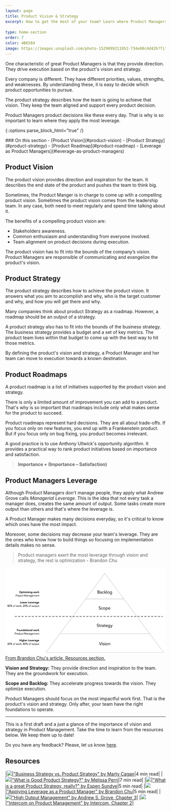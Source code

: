 ```yaml
---
layout: page
title: Product Vision & Strategy 
excerpt: How to get the most of your team? Learn where Product Managers apply the most leverage.

type: home-section
order: 7
color: 4B6584
image: https://images.unsplash.com/photo-1529699211952-734e80c4d42b?fit=crop&w=300&q=80
---
```


One characteristic of great Product Managers is that they provide direction. They drive execution based on the product's vision and strategy.

Every company is different. They have different priorities, values, strengths, and weaknesses. By understanding these, it is easy to decide which product opportunities to pursue.

The product strategy describes how the team is going to achieve that vision. They keep the team aligned and support every product decision.

Product Managers product decisions like these every day. That is why is  so important to learn where they apply the most leverage.

{::options parse_block_html="true" /}
<div class="table-of-content">
### On this section
- [Product Vision](#product-vision)
- [Product Strategy](#product-strategy)
- [Product Roadmap](#product-roadmap)
- [Leverage as Product Managers](#leverage-as-product-managers)
</div>

## Product Vision

The product vision provides direction and inspiration for the team.  It describes the end state of the product and pushes the team to think big.

Sometimes, the Product Manger is in charge to come up with a compelling product vision. Sometimes the product vision comes from the leadership team. In any case, both need to meet regularly and spend time talking about it.

The benefits of a compelling product vision are:
- Stakeholders awareness.
- Common enthusiasm and understanding from everyone involved.
- Team alignment on product decisions during execution.

The product vision has to fit into the bounds of the company’s vision. Product Managers are responsible of communicating and evangelize the product's vision.

## Product Strategy

The product strategy describes how to achieve the product vision. It answers what you aim to accomplish and why, who is the target customer and why, and how you will get there and why. 

Many companies think about product Strategy as a roadmap. However, a roadmap should be an output of a strategy.

A product strategy also has to fit into the bounds of the business strategy. The business strategy provides a budget and a set of key metrics. The product team lives within that budget to come up with the best way to hit those metrics.

By defining the product's vision and strategy, a Product Manager and her team can move to execution towards a known destination.

## Product Roadmaps

A product roadmap is a list of initiatives supported by the product vision and strategy.

There is only a limited amount of improvement you can add to a product. That's why is so important that roadmaps include only what makes sense for the product to succeed.

Product roadmaps represent hard decisions. They are all about trade-offs. If you focus only on new features, you end up with a Frankenstein product. But if you focus only on bug fixing, you product becomes irrelevant.

A good practice is to use Anthony Ullwick's opportunity algorithm. It provides a practical way to rank product initiatives based on importance and satisfaction.

> **Importance + (Importance – Satisfaction)**

## Product Managers Leverage

Although Product Managers don't manage people, they apply what Andrew Grove calls *Managerial Leverage*. This is the idea that not every task a manager does, creates the same amount of output. Some tasks create more output than others and that's where the leverage is.

A Product Manager makes many decisions everyday, so it's critical to know which ones have the most impact.

Moreover, some decisions may decrease your team's leverage.  They are the ones who know how to build things so focusing on implementation details makes no sense.

> Product managers exert the most leverage through vision and strategy, the rest is optimization - Brandon Chu

![](images/vision_strategy_pyramid.png "Vision & Strategy Pyramid")
<span>[From Brandon Chu's article. Resources section.](#resources)</span>

**Vision and Strategy:** They provide direction and inspiration to the team. They are the groundwork for execution.

**Scope and Backlog:** They accelerate progress towards the vision. They optimize execution.

Product Managers should focus on the most impactful work first. That is the product's vision and strategy. Only after, your team have the right foundations to operate.

---

This is a first draft and a just a glance of the importance of vision and strategy in Product Management. Take the time to learn from the resources below. We keep them up to date!

Do you have any feedback? Please, let us know [here]().

## Resources

|![](https://img.icons8.com/ios/50/000000/notepad.png)|["Business Strategy vs. Product Strategy" by Marty Cagan](https://svpg.com/business-strategy-vs-product-strategy/)|4 min read|
|![](https://img.icons8.com/ios/50/000000/notepad.png)|["What is Good Product Strategy?" by Melissa Perri](https://medium.com/@melissaperri/what-is-good-product-strategy-8d5587cb7429)|7 min read|
|![](https://img.icons8.com/ios/50/000000/notepad.png)|["What is a great Product Strategy, really?" by Espen Sundve](https://uxdesign.cc/what-is-a-great-product-strategy-really-d22b14d54e8)|5 min read|
|![](https://img.icons8.com/ios/50/000000/notepad.png)|["Applying Leverage as a Product Manager" by Brandon Chu](https://blackboxofpm.com/applying-leverage-as-a-product-manager-ffad4a99db24)|5 min read|
|![](https://img.icons8.com/ios/50/000000/book.png)|["High Output Management" by Andrew S. Grove, Chapter 3](https://www.amazon.com/High-Output-Management-Andrew-Grove-ebook/dp/B015VACHOK/)|
|![](https://img.icons8.com/ios/50/000000/book.png)|["Intercom on Product Management" by Intercom, Chapter 2](https://www.intercom.com/books/product-management)|